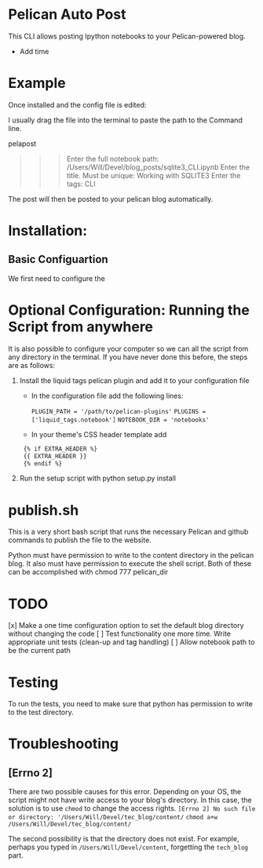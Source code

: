 # Pelican Auto Post
This CLI allows posting Ipython notebooks to your Pelican-powered blog.

- Add time 

# Example
Once installed and the config file is edited:

I usually drag the file into the terminal to paste the path to the Command line. 

pelapost
>>> Enter the full notebook path:  /Users/Will/Devel/blog_posts/sqlite3_CLI.ipynb
>>> Enter the title. Must be unique: Working with SQLITE3
>>> Enter the tags: CLI 

The post will then be posted to your pelican blog automatically. 


# Installation:

## Basic Configuartion
We first need to configure the 
# Optional Configuration: Running the Script from anywhere
It is also possible to configure your computer so we can all the script from any directory in the terminal. 
If you have never done this before, the steps are as follows:

1.  Install the liquid tags pelican plugin and add it to your configuration file
    - In the configuration file add the following lines:
    
        `PLUGIN_PATH = '/path/to/pelican-plugins'`
        `PLUGINS = ['liquid_tags.notebook']`
        `NOTEBOOK_DIR = 'notebooks'`
    - In your theme's CSS header template add
    
    ```html
     {% if EXTRA_HEADER %}
     {{ EXTRA_HEADER }}
     {% endif %}
       ```

        
2. Run the setup script with python setup.py install
    



# publish.sh
This is a very short bash script that runs the necessary Pelican and github commands to publish the file to the website. 

Python must have permission to write to the content directory in the pelican blog. 
It also must have permission to execute the shell script. Both of these can be accomplished with chmod 777 pelican_dir

# TODO

[x]  Make a one time configuration option to set the default blog directory without changing the code
[ ] Test functionality one more time. Write appropriate unit tests (clean-up and tag handling)
[ ] Allow notebook path to be the current path



# Testing
To run the tests, you need to make sure that python has permission to write to the test directory.

# Troubleshooting
## [Errno 2]
There are two possible causes for this error. Depending on your OS, the script might not have write access to
your blog's directory. In this case, the solution is to use `chmod` to change the access rights.
`[Errno 2] No such file or directory: '/Users/Will/Devel/tec_blog/content/`
`chmod a+w /Users/Will/Devel/tec_blog/content/`

The second possibility is that the directory does not exist. For example, perhaps you typed in `/Users/Will/Devel/content`, forgetting
the `tech_blog` part. 